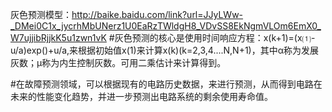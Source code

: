 
灰色预测模型：http://baike.baidu.com/link?url=JJyLWw-_DMei0C1x_jycrhMbUNerz1U0EaRzTWldgH8_VDvSS8EkNgmVLOm6EmX0_W7ujjibRjjkK5u1zwn1vK
#灰色预测的核心是使用时间响应方程：x(k+1)=(x⑴-u/a)exp()+u/a,来根据初始值x(1)来计算x(k)(k=2,3,4....N,N+1)，其中α称为发展灰数；μ称为内生控制灰数。可用二乘估计来计算得到。

#在故障预测领域，可以根据现有的电路历史数据，来进行预测，从而得到电路在未来的性能变化趋势，并进一步预测出电路系统的剩余使用寿命值。
